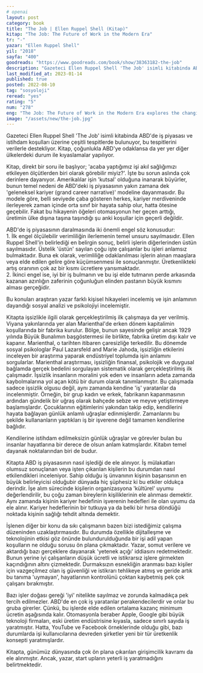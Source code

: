 ```yaml
---
# openai
layout: post
category: book
title: "The Job | Ellen Ruppel Shell (Kitap)"
kitap: "The Job: The Future of Work in the Modern Era"
tr: "-"
yazar: "Ellen Ruppel Shell"
yil: "2018"
sayfa: "400"
goodreads: "https://www.goodreads.com/book/show/38363182-the-job"
description: "Gazeteci Ellen Ruppel Shell 'The Job' isimli kitabinda ABD'de iş piyasası ve istihdam koşulları üzerine çeşitli tespitlerde bulunuyor, bu tespitlerini verilerle destekliyor."
last_modified_at: 2023-01-14
published: true
posted: 2022-08-10
tag: "sosyoloji"
reread: "yes"
rating: "5"
num: "278"
eng: "The Job: The Future of Work in the Modern Era explores the changing landscape of work in the modern world and delves into topics such as the impact of technology, globalization, and economic forces on the job market. The book examines the challenges faced by workers in the gig economy, the erosion of job security, and the rising inequality in the workplace. It also discusses potential solutions and strategies for individuals and societies to adapt to the evolving nature of work and find meaningful employment in the face of these changes"
image: "/assets/new/the-job.jpg"
---
```


Gazeteci Ellen Ruppel Shell 'The Job' isimli kitabinda ABD'de iş piyasası ve istihdam koşulları üzerine çeşitli tespitlerde bulunuyor, bu tespitlerini verilerle destekliyor. Kitap, çoğunlukla ABD'ye odaklansa da yer yer diğer ülkelerdeki durum ile kıyaslamalar yapılıyor.

Kitap, direkt bir soru ile başlıyor; 'acaba yaptığımız işi akıl sağlığımızı etkileyen ölçütlerden biri olarak görebilir miyiz?'. İşte bu sorun aslında çok derinlere dayanıyor. Amerikalılar işin 'kutsal' olduğuna inanarak büyürler, bunun temel nedeni de ABD'deki iş piyasasının yakın zamana dek 'geleneksel kariyer (grand career narrative)' modeline dayanmasıdır. Bu modele göre, belli seviyede çaba gösteren herkes, kariyer merdiveninde ilerleyerek zaman içinde orta sınıf bir hayata sahip olur, hatta ötesine geçebilir. Fakat bu hikayenin öğeleri otomasyonun her geçen arttığı, üretimin ülke dışına taşına taşındığı şu anki koşullar için geçerli değildir.

ABD'de iş piyasasının daralmasında iki önemli engel söz konusudur:  
 1\. İlk engel ölçülebilir verimliliğin ilerlemenin temel unsuru sayılmasıdır. Ellen Ruppel Shell'in belirlediği en belirgin sonuç, belirli işlerin diğerlerinden üstün sayılmasıdır. Üstelik 'üstün' sayılan çoğu işte çalışanlar bu işleri anlamsız bulmaktadır. Buna ek olarak, verimliliğe odaklanılması işlerin alınan maaşlara veya elde edilen gelire göre küçümsenmesi ile sonuçlanmıştır. Üretkenlikteki artış oranının çok az bir kısmı ücretlere yansımaktadır.  
 2\. İkinci engel ise, iyi bir iş bulmanın ve bu işi elde tutmanın perde arkasında kazanan azınlığın zaferinin çoğunluğun elinden pastanın büyük kısmını alması gerçeğidir.

Bu konuları araştıran yazar farklı kişisel hikayeleri incelemiş ve işin anlamının dayandığı sosyal analizi ve psikolojiyi incelemiştir.

Kitapta işsizlikle ilgili olarak gerçekleştirilmiş ilk çalışmaya da yer verilmiş. Viyana yakınlarında yer alan Marienthal'de erken dönem kapitalimin koşullarında bir fabrika kurulur. Bölge, bunun sayesinde gelişir ancak 1929 yılında Büyük Bunalımın başgöstermesi ile birlikte, fabrika üretim dışı kalır ve kapanır. Marienthal, o tarihten itibaren çaresizliğe terkedilir. Bu dönemde sosyal psikologlar Paul Lazarsfeld and Marie Jahoda, işsizliğin etkilerini inceleyen bir araştırma yaparak endüstriyel toplumda işin anlamını sorgularlar. Marienthal araştırması, işsizliğin finansal, psikolojik ve duygusal bağlamda gerçek bedelini sorgulayan sistematik olarak gerçekleştirilmiş ilk çalışmadır. İşsizlik insanların moralini yok eden ve insanların adeta zamanda kaybolmalarına yol açan kötü bir durum olarak tanımlanmıştır. Bu çalışmada sadece işsizlik olgusu değil, aynı zamanda kendine 'iş' yaratanlar da incelenmiştir. Örneğin, bir grup kadın ve erkek, fabrikanın kapanmasının ardından gündelik bir uğraş olarak bahçede sebze ve meyve yetiştirmeye başlamışlardır. Çocuklarının eğitimlerini yakından takip edip, kendilerini hayata bağlayan günlük anlamlı uğraşlar edinmişlerdir. Zamanlarını bu şekilde kullananların yaptıkları iş bir işverene değil tamamen kendilerine bağlıdır.

Kendilerine istihdam edilmeksizin günlük uğraşlar ve görevler bulan bu insanlar hayatlarına bir derece de olsun anlam katmışlardır. Kitabın temel dayanak noktalarından biri de budur.

Kitapta ABD iş piyasasının nasıl işlediği de ele alınıyor. İş mülakatları olumsuz sonuçlanan veya işten çıkarılan kişilerin bu durumdan nasıl etkilendikleri inceleniyor. Sahip olduğu iş ünvanının kişinin başarısının en büyük belirleyicisi olduğubir dünyada hiç şüphesiz ki bu etkiler oldukça derindir. İşe alım sürecinde kişilerin organizasyona 'kültürel' uyumu değerlendirilir, bu çoğu zaman bireylerin kişiliklerinin ele alınması demektir. Aynı zamanda kişinin kariyer hedefinin işverenin hedefleri ile olan uyumu da ele alınır. Kariyer hedeflerinin bir tutkuya ya da belki bir hırsa döndüğü noktada kişinin sağlığı tehdit altında demektir.

İşlenen diğer bir konu da sıkı çalışmanın bazen bizi istediğimiz çalışma düzeninden uzaklaştırmasıdır. Bu durumda özellikle dijitalleşme ve teknolojinin etkisi göz önünde bulundurulduğunda bir işi adil yapan koşulların ne olduğu sorusu ön plana çıkmaktadır. Yazar, somut verilere ve aktardığı bazı gerçeklere dayanarak 'yetenek açığı' iddiasını redetmektedir. Bunun yerine iyi çalışanların düşük ücretli ve istikrarsız işlere girmekten kaçındığının altını çizmektedir. Durmaksızın esnekliğin aranması bazı kişiler için vazgeçilmez olan iş güvenliği ve istikrarı tehlikeye atmış ve geride artık bu tanıma 'uymayan', hayatlarının kontrolünü çoktan kaybetmiş pek çok çalışanı bırakmıştır.

Bazı işler doğası gereği 'iyi' nitelikte sayılmaz ve zorunda kalmadıkça pek tercih edilmezler. ABD'de en çok iş yaratanlar perakendecilerdir ve onlar bu gruba girerler. Çünkü, bu işlerde elde edilen ortalama kazanç minimum ücretin aşağısında kalır. Otomasyonla beraber Apple, Google gibi büyük teknoloji firmaları, eski üretim endüstrisine kıyasla, sadece sınırlı sayıda iş yaratmıştır. Hatta, YouTube ve Facebook örneklerinde olduğu gibi, bazı durumlarda işi kullanıcılarına devreden şirketler yeni bir tür üretkenlik konsepti yaratmışlardır.

Kitapta, günümüz dünyasında çok ön plana çıkarılan girişimcilik kavramı da ele alınmıştır. Ancak, yazar, start upların yeterli iş yaratmadığını belirtmektedir.
